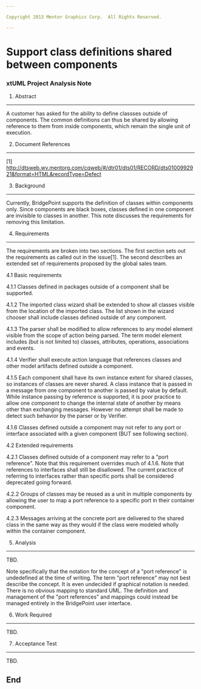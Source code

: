 ```yaml
---

Copyright 2013 Mentor Graphics Corp.  All Rights Reserved.

---
```


# Support class definitions shared between components
### xtUML Project Analysis Note

1. Abstract
-----------
A customer has asked for the ability to define classses outside of components.
The common definitions can thus be shared by allowing reference to them from
inside components, which remain the single unit of execution.

2. Document References
----------------------
[1] http://dtsweb.wv.mentorg.com/cqweb/#/dtr01/dts01/RECORD/dts0100992921&format=HTML&recordType=Defect


3. Background
-------------
Currently, BridgePoint supports the definition of classes within components
only. Since components are black boxes, classes defined in one component are
invisible to classes in another. This note discusses the requirements for
removing this limitation.

4. Requirements
---------------
The requirements are broken into two sections. The first section sets out the
requirements as called out in the issue[1]. The second describes an extended
set of requirements proposed by the global sales team.

4.1 Basic requirements

4.1.1 Classes defined in packages outside of a component shall be supported.

4.1.2 The imported class wizard shall be extended to show all classes visible
      from the location of the imported class. The list shown in the wizard
      chooser shall include classes defined outside of any component.

4.1.3 The parser shall be modified to allow references to any model element
      visible from the scope of action being parsed. The term model element
      includes (but is not limited to) classes, attributes, operations,
      associations and events.

4.1.4 Verifier shall execute action language that references classes and
      other model artifacts defined outside a component.

4.1.5 Each component shall have its own instance extent for shared classes,
      so instances of classes are never shared. A class instance that is
      passed in a message from one component to another is passed by value
      by default. While instance passing by reference is supported, it is
      poor practice to allow one component to change the internal state of
      another by means other than exchanging messages. However no attempt
      shall be made to detect such behavior by the parser or by Verifier.

4.1.6 Classes defined outside a component may not refer to any port or
      interface associated with a given component (BUT see following section).

4.2 Extended requirements

4.2.1 Classes defined outside of a component may refer to a "port reference".
      Note that this requirement overrides much of 4.1.6. Note that references
      to interfaces shall still be disallowed. The current practice of
      referring to interfaces rather than specific ports shall be considered
      deprecated going forward.

4.2.2 Groups of classes may be reused as a unit in multiple components by
      allowing the user to map a port reference to a specific port in their
      container component.

4.2.3 Messages arriving at the concrete port are delivered to the shared
      class in the same way as they would if the class were modeled wholly
      within the container component.

5. Analysis
-----------
TBD.

Note specifically that the notation for the concept of a "port reference" is
undedefined at the time of writing. The term "port reference" may not best
describe the concept. It is even undecided if graphical notation is needed.
There is no obvious mapping to standard UML. The definition and management of
the "port references" and mappings could instead be managed entirely in the
BridgePoint user interface.

6. Work Required
----------------
TBD.

7. Acceptance Test
------------------
TBD.

End
---

